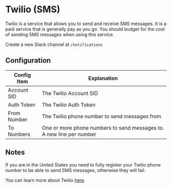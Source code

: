 # Twilio (SMS)

Twilio is a service that allows you to send and receive SMS messages. It is a paid service that is generally pay as you go.
You should budget for the cost of sending SMS messages when using this service.

Create a new Slack channel at `/notifications`

## Configuration

| Config Item | Explanation |
|-------------|-------------|
| Account SID | The Twilio Account SID |
| Auth Token  | The Twilio Auth Token |
| From Number | The Twilio phone number to send messages from |
| To Numbers  | One or more phone numbers to send messages to.  A new line per number |

## Notes

If you are in the United States you need to fully register your Twilio phone number to be able to send SMS messages, otherwise 
they will fail.

You can learn more about Twilio [here](https://www.twilio.com/docs/sms/send-messages).
```